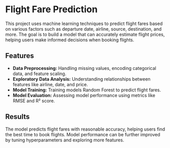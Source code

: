 # Flight Fare Prediction

This project uses machine learning techniques to predict flight fares based on various factors such as departure date, airline, source, destination, and more. The goal is to build a model that can accurately estimate flight prices, helping users make informed decisions when booking flights.

## Features
- **Data Preprocessing:** Handling missing values, encoding categorical data, and feature scaling.
- **Exploratory Data Analysis:** Understanding relationships between features like airline, date, and price.
- **Model Training:** Training models Random Forest to predict flight fares.
- **Model Evaluation:** Assessing model performance using metrics like RMSE and R² score.

## Results
The model predicts flight fares with reasonable accuracy, helping users find the best time to book flights. Model performance can be further improved by tuning hyperparameters and exploring more features.
